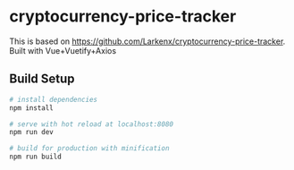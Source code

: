 # cryptocurrency-price-tracker

This is based on https://github.com/Larkenx/cryptocurrency-price-tracker. Built with Vue+Vuetify+Axios

## Build Setup

``` bash
# install dependencies
npm install

# serve with hot reload at localhost:8080
npm run dev

# build for production with minification
npm run build
```
